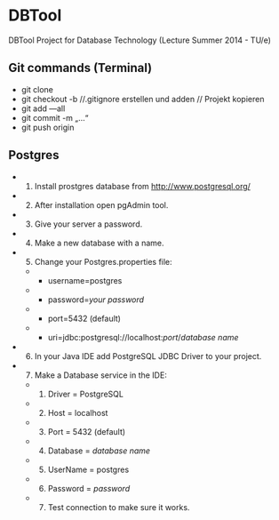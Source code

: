 # DBTool
DBTool Project for Database Technology (Lecture Summer 2014 - TU/e)

## Git commands (Terminal)

* git clone <url>
* git checkout -b <unser branch-name>
//.gitignore erstellen und adden
// Projekt kopieren
* git add —all
* git commit -m „…“
* git push origin <branch-name>

## Postgres
* 1. Install prostgres database from http://www.postgresql.org/
* 2. After installation open pgAdmin tool.
* 3. Give your server a password.
* 4. Make a new database with a name.
* 5. Change your Postgres.properties file:
  * - username=postgres
  * - password=*your password*
  * - port=5432 (default)
  * - uri=jdbc:postgresql://localhost:*port*/*database name*
* 6. In your Java IDE add PostgreSQL JDBC Driver to your project.
* 7. Make a Database service in the IDE:
	* 1. Driver = PostgreSQL
	* 2. Host = localhost
	* 3. Port = 5432 (default)
	* 4. Database = *database name*
	* 5. UserName = postgres
	* 6. Password = *password*
	* 7. Test connection to make sure it works.


	
